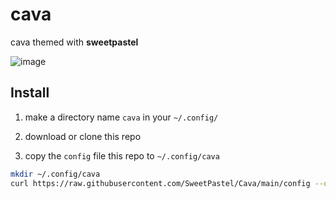 # cava
cava themed with **sweetpastel**

![image](https://user-images.githubusercontent.com/65948476/183904828-4275773b-f3fd-44cc-8b7c-ccdfa6685421.png)

## Install

1. make a directory name ``cava`` in your ``~/.config/``

2. download or clone this repo

3. copy the ``config`` file this repo to ``~/.config/cava``

```sh
mkdir ~/.config/cava
curl https://raw.githubusercontent.com/SweetPastel/Cava/main/config --output ~/.config/cava/config
```
